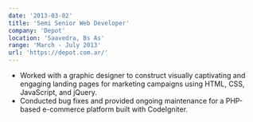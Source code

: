 ```yaml
---
date: '2013-03-02'
title: 'Semi Senior Web Developer'
company: 'Depot'
location: 'Saavedra, Bs As'
range: 'March - July 2013'
url: 'https://depot.com.ar/'
---
```


- Worked with a graphic designer to construct visually captivating and engaging landing pages for marketing campaigns using HTML, CSS, JavaScript, and jQuery.
- Conducted bug fixes and provided ongoing maintenance for a PHP-based e-commerce platform built with CodeIgniter.